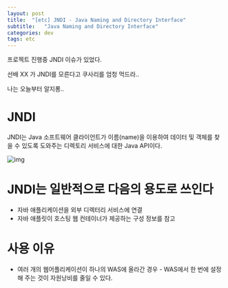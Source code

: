 ```yaml
---
layout: post
title:  "[etc] JNDI - Java Naming and Directory Interface"
subtitle:   "Java Naming and Directory Interface"
categories: dev
tags: etc
---
```


프로젝트 진행중 JNDI 이슈가 있었다.


선배 XX 가 JNDI를 모른다고 쿠사리를 엄청 먹드라..


나는 오늘부터 알지롱..

# JNDI
JNDI는 Java 소프트웨어 클라이언트가 이름(name)을 이용하여 데이터 및 객체를 찾을 수 있도록 도와주는 디렉토리 서비스에 대한 Java API이다.


![img](https://chung10kr.github.io/assets/img/2021-02-15-1.PNG)


# JNDI는 일반적으로 다음의 용도로 쓰인다
- 자바 애플리케이션을 외부 디렉터리 서비스에 연결
- 자바 애플릿이 호스팅 웹 컨테이너가 제공하는 구성 정보를 참고

# 사용 이유
- 여러 개의 웹어플리케이션이 하나의 WAS에 올라간 경우 - WAS에서 한 번에 설정해 주는 것이 자원낭비를 줄일 수 있다.


